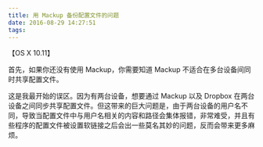 ```yaml
---
title: 用 Mackup 备份配置文件的问题
date: 2016-08-29 14:27:51
tags:
---
```

【OS X 10.11】

首先，如果你还没有使用 Mackup，你需要知道 Mackup 不适合在多台设备间同时共享配置文件。

这是我最开始的误区。因为有两台设备，想要通过 Mackup 以及 Dropbox 在两台设备之间同步共享配置文件。但这带来的巨大问题是，由于两台设备的用户名不同，导致当配置文件中与用户名相关的内容和路径会集体报错，非常难受，并且有些程序的配置文件被设置软链接之后会出一些莫名其妙的问题，反而会带来更多麻烦。


